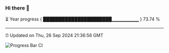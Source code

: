 ### Hi there 👋

⏳ Year progress { ██████████████████████▁▁▁▁▁▁▁▁ } 73.74 %

---

⏰ Updated on Thu, 26 Sep 2024 21:36:56 GMT

![Progress Bar CI](https://github.com/IshwaranRudhara/GIT-ACTION/workflows/Progress%20Bar%20CI/badge.svg)

